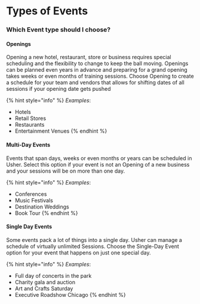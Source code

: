 # Types of Events

### Which Event type should I choose?

#### **Openings**

Opening a new hotel, restaurant, store or business requires special scheduling and the flexibility to change to keep the ball moving. Openings can be planned even years in advance and preparing for a grand opening takes weeks or even months of training sessions. Choose Opening to create a schedule for your team and vendors that allows for shifting dates of all sessions if your opening date gets pushed

{% hint style="info" %}
_Examples_: 

* Hotels
* Retail Stores
* Restaurants
* Entertainment Venues
{% endhint %}

#### **Multi-Day Events**

Events that span days, weeks or even months or years can be scheduled in Usher. Select this option if your event is not an Opening of a new business and your sessions will be on more than one day.

{% hint style="info" %}
_Examples_: 

* Conferences
* Music Festivals 
* Destination Weddings
* Book Tour
{% endhint %}

#### **Single Day Events**

Some events pack a lot of things into a single day. Usher can manage a schedule of virtually unlimited Sessions. Choose the Single-Day Event option for your event that happens on just one special day.

{% hint style="info" %}
_Examples_: 

* Full day of concerts in the park
* Charity gala and auction
* Art and Crafts Saturday
* Executive Roadshow Chicago
{% endhint %}

